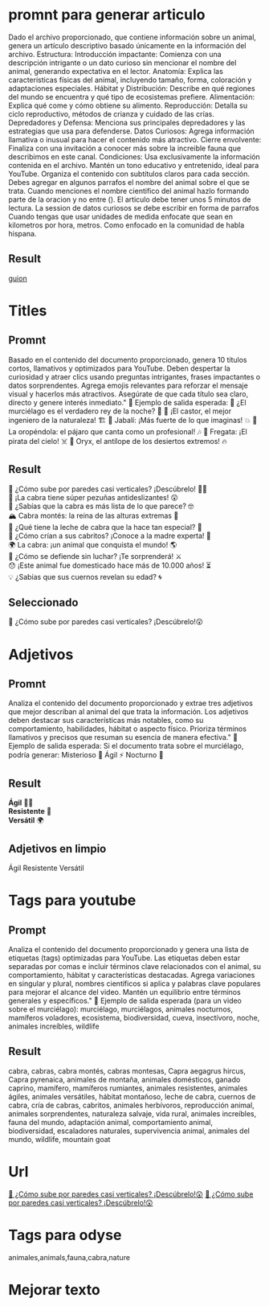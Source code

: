 # promnt para generar articulo
Dado el archivo proporcionado, que contiene información sobre un animal, genera un artículo descriptivo basado únicamente en la información del archivo.
Estructura:
Introducción impactante: Comienza con una descripción intrigante o un dato curioso sin mencionar el nombre del animal, generando expectativa en el lector.
Anatomía: Explica las características físicas del animal, incluyendo tamaño, forma, coloración y adaptaciones especiales.
Hábitat y Distribución: Describe en qué regiones del mundo se encuentra y qué tipo de ecosistemas prefiere.
Alimentación: Explica qué come y cómo obtiene su alimento.
Reproducción: Detalla su ciclo reproductivo, métodos de crianza y cuidado de las crías.
Depredadores y Defensa: Menciona sus principales depredadores y las estrategias que usa para defenderse.
Datos Curiosos: Agrega información llamativa o inusual para hacer el contenido más atractivo.
Cierre envolvente: Finaliza con una invitación a conocer más sobre la increible fauna que describimos en este canal.
Condiciones:
Usa exclusivamente la información contenida en el archivo.
Mantén un tono educativo y entretenido, ideal para YouTube.
Organiza el contenido con subtítulos claros para cada sección.
Debes agregar en algunos parrafos el nombre del animal sobre el que se trata.
Cuando menciones el nombre cientifico del animal hazlo formando parte de la oracion y no entre ().
El articulo debe tener unos 5 minutos de lectura.
La session de datos curiosos se debe escribir en forma de parrafos
Cuando tengas que usar unidades de medida enfocate que sean en kilometros por hora, metros. Como enfocado en la comunidad de habla hispana.
## Result
[guion](guion.md)

# Titles
## Promnt
Basado en el contenido del documento proporcionado, genera 10 títulos cortos, llamativos y optimizados para YouTube. Deben despertar la curiosidad y atraer clics usando preguntas intrigantes, frases impactantes o datos sorprendentes. Agrega emojis relevantes para reforzar el mensaje visual y hacerlos más atractivos. Asegúrate de que cada título sea claro, directo y genere interés inmediato."
📌 Ejemplo de salida esperada:
🦇 ¿El murciélago es el verdadero rey de la noche? 🌙
🦫 ¡El castor, el mejor ingeniero de la naturaleza! 🏗️
🐗 Jabalí: ¡Más fuerte de lo que imaginas! 💥
🦜 La oropéndola: el pájaro que canta como un profesional! 🎶
🦅 Fregata: ¡El pirata del cielo! ☠️
🦌 Oryx, el antílope de los desiertos extremos! 🔥
## Result
🐐 ¿Cómo sube por paredes casi verticales? ¡Descúbrelo! 🧗‍♂️  
🦴 ¡La cabra tiene súper pezuñas antideslizantes! 😲  
🧠 ¿Sabías que la cabra es más lista de lo que parece? 🤓  
🏔️ Cabra montés: la reina de las alturas extremas 👑  
🐐 ¿Qué tiene la leche de cabra que la hace tan especial? 🧀  
👶 ¿Cómo crían a sus cabritos? ¡Conoce a la madre experta! 🍼  
🌍 La cabra: ¡un animal que conquista el mundo! 🌎  
🥷 ¿Cómo se defiende sin luchar? ¡Te sorprenderá! ⚔️  
😯 ¡Este animal fue domesticado hace más de 10.000 años! ⏳  
💡 ¿Sabías que sus cuernos revelan su edad? 🌀  
## Seleccionado
🐐 ¿Cómo sube por paredes casi verticales? ¡Descúbrelo!😲

# Adjetivos
## Promnt
Analiza el contenido del documento proporcionado y extrae tres adjetivos que mejor describan al animal del que trata la información. Los adjetivos deben destacar sus características más notables, como su comportamiento, habilidades, hábitat o aspecto físico. Prioriza términos llamativos y precisos que resuman su esencia de manera efectiva."
📌 Ejemplo de salida esperada:
Si el documento trata sobre el murciélago, podría generar:
Misterioso 🦇
Ágil ⚡
Nocturno 🌙
## Result
**Ágil** 🧗‍♀️  
**Resistente** 💪  
**Versátil** 🌍
## Adjetivos en limpio
Ágil
Resistente
Versátil

# Tags para youtube
## Prompt
Analiza el contenido del documento proporcionado y genera una lista de etiquetas (tags) optimizadas para YouTube. Las etiquetas deben estar separadas por comas e incluir términos clave relacionados con el animal, su comportamiento, hábitat y características destacadas. Agrega variaciones en singular y plural, nombres científicos si aplica y palabras clave populares para mejorar el alcance del video. Mantén un equilibrio entre términos generales y específicos."
📌 Ejemplo de salida esperada (para un video sobre el murciélago):
murciélago, murciélagos, animales nocturnos, mamíferos voladores, ecosistema, biodiversidad, cueva, insectívoro, noche, animales increíbles, wildlife
## Result
cabra, cabras, cabra montés, cabras montesas, Capra aegagrus hircus, Capra pyrenaica, animales de montaña, animales domésticos, ganado caprino, mamífero, mamíferos rumiantes, animales resistentes, animales ágiles, animales versátiles, hábitat montañoso, leche de cabra, cuernos de cabra, cría de cabras, cabritos, animales herbívoros, reproducción animal, animales sorprendentes, naturaleza salvaje, vida rural, animales increíbles, fauna del mundo, adaptación animal, comportamiento animal, biodiversidad, escaladores naturales, supervivencia animal, animales del mundo, wildlife, mountain goat

# Url
[🐐 ¿Cómo sube por paredes casi verticales? ¡Descúbrelo!😲](https://youtu.be/4InC5ReOi9M)
[🐐 ¿Cómo sube por paredes casi verticales? ¡Descúbrelo!😲](https://odysee.com/cabra_video_720p:1743f03e48d0496e37d9628035d2a4b28f241537)

# Tags para odyse
animales,animals,fauna,cabra,nature

# Mejorar texto
